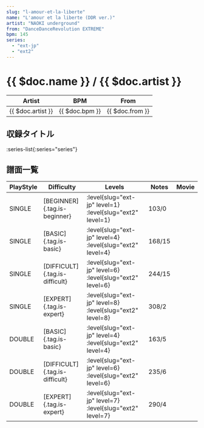 ```yaml
---
slug: "l-amour-et-la-liberte"
name: "L'amour et la liberte (DDR ver.)"
artist: "NAOKI underground"
from: "DanceDanceRevolution EXTREME"
bpm: 145
series:
  - "ext-jp"
  - "ext2"
---
```


# {{ $doc.name }} / {{ $doc.artist }}

|Artist|BPM|From|
|------|---|----|
|{{ $doc.artist }}|{{ $doc.bpm }}|{{ $doc.from }}|

## 収録タイトル

:series-list{:series="series"}

## 譜面一覧

|PlayStyle|Difficulty|Levels|Notes|Movie|
|---------|----------|------|-----|-----|
|SINGLE|[BEGINNER]{.tag.is-beginner}|<div class="field is-grouped is-grouped-multiline">:level{slug="ext-jp" level=1} :level{slug="ext2" level=1}</div>|103/0||
|SINGLE|[BASIC]{.tag.is-basic}|<div class="field is-grouped is-grouped-multiline">:level{slug="ext-jp" level=4} :level{slug="ext2" level=4}</div>|168/15||
|SINGLE|[DIFFICULT]{.tag.is-difficult}|<div class="field is-grouped is-grouped-multiline">:level{slug="ext-jp" level=6} :level{slug="ext2" level=6}</div>|244/15||
|SINGLE|[EXPERT]{.tag.is-expert}|<div class="field is-grouped is-grouped-multiline">:level{slug="ext-jp" level=8} :level{slug="ext2" level=8}</div>|308/2||
|DOUBLE|[BASIC]{.tag.is-basic}|<div class="field is-grouped is-grouped-multiline">:level{slug="ext-jp" level=4} :level{slug="ext2" level=4}</div>|163/5||
|DOUBLE|[DIFFICULT]{.tag.is-difficult}|<div class="field is-grouped is-grouped-multiline">:level{slug="ext-jp" level=6} :level{slug="ext2" level=6}</div>|235/6||
|DOUBLE|[EXPERT]{.tag.is-expert}|<div class="field is-grouped is-grouped-multiline">:level{slug="ext-jp" level=7} :level{slug="ext2" level=7}</div>|290/4||
